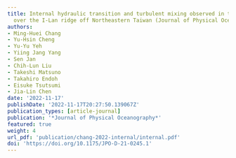 ```yaml
---
title: Internal hydraulic transition and turbulent mixing observed in the Kuroshio
  over the I-Lan ridge off Northeastern Taiwan (Journal of Physical Oceanography, 2022)
authors:
- Ming-Huei Chang
- Yu-Hsin Cheng
- Yu-Yu Yeh
- Yiing Jang Yang
- Sen Jan
- Chih-Lun Liu
- Takeshi Matsuno
- Takahiro Endoh
- Eisuke Tsutsumi
- Jia-Lin Chen
date: '2022-11-17'
publishDate: '2022-11-17T20:27:50.139067Z'
publication_types: [article-journal]
publication: '*Journal of Physical Oceanography*'
featured: true
weight: 4
url_pdf: 'publication/chang-2022-internal/internal.pdf'
doi: 'https://doi.org/10.1175/JPO-D-21-0245.1'
---
```

